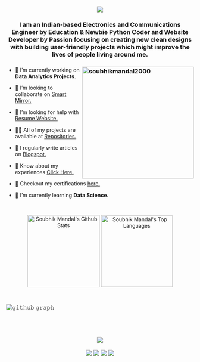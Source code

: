 <h1 align="center"><img src="https://readme-typing-svg.herokuapp.com?font=Bold&color=%2300BFFF&size=36&width=590&height=60&lines=I+am+Soubhik+Mandal;I+am+a+Newbie+Web+Developer;I+am+a+Newbie+Python+Coder;I+am+a+Newbie+Arudino+Developer"></h1>
<h3 align="center">I am an Indian-based Electronics and Communications Engineer by Education & Newbie Python Coder and Website Developer by Passion focusing on creating new clean designs with building user-friendly projects which might improve the lives of people living around me.</h3>

<h3><img align="right" img src="https://www.techbabble.zone/content/images/2021/07/46207-programmer-1.gif" alt="soubhikmandal2000"  height="300px"/></h3>

- 🔭 I’m currently working on **Data Analytics Projects**.

- 👯 I’m looking to collaborate on [Smart Mirror.](https://github.com/soubhikmandal2000/Smart_mirror)

- 🤝 I’m looking for help with [Resume Website.](https://github.com/soubhikmandal2000/Portfolio-website)

- 👨‍💻 All of my projects are available at [Repositories.](https://github.com/soubhikmandal2000?tab=repositories)

- 📝 I regularly write articles on [Blogspot.](https://unknowndada.blogspot.com/)

- 💬 Know about my experiences [Click Here.](https://soubhikmandal2000.github.io/minimalist-tech-portfolio/home.html)

- 📄 Checkout my certifications [here.](https://drive.google.com/file/d/1HdJtvEdwvK-ibAdT0EgcMimRdsjRRrqd/view?usp=sharing)

- 🌱 I’m currently learning **Data Science.**
 <br/>
  <p align="center">
    <a href="https://github.com/soubhikmandal2000"><img align="center" alt="Soubhik Mandal's Github Stats" src="https://github-readme-stats.vercel.app/api/?username=soubhikmandal2000&show_icons=true&count_private=true&theme=default&hide_border=true" height="194px"/></a>
  <a href="https://github.com/soubhikmandal2000"><img align="center" height="192px" alt="Soubhik Mandal's Top Languages" src="https://github-readme-stats.vercel.app/api/top-langs/?username=soubhikmandal2000&langs_count=20&layout=compact&theme=default&hide_border=true" /></a>
  <br/>
  </p>
 
</details>

<!--Contribution Graph-->
</br>

![𝚐𝚒𝚝𝚑𝚞𝚋 𝚐𝚛𝚊𝚙𝚑](https://activity-graph.herokuapp.com/graph?username=soubhikmandal2000&bg_color=FFFFFF&color=000000&line=00BFFF&area_color=00FFFF&point=FFFFFF&hide_border=true&area=true)

</br>

<h1 align="center"><img src="https://readme-typing-svg.herokuapp.com?font=Bold&color=%2300BFFF&size=36&width=550&height=60&lines=Let's+Connect+with+Whatsapp;Let's+Connect+with+Github;Let's+Connect+with+Linkedin;Let's+Connect+with+Gmail"></h1>

<p align="center">
<a href="mailto:soubhikmandal@gmail.com"><img src="https://img.shields.io/badge/Gmail-D14836?style=for-the-badge&logo=gmail&logoColor=white"/></a>
<a href = "https://www.linkedin.com/in/soubhik-mandal-29a59a1bb/" target= "_blank"><img src="https://img.shields.io/badge/linkedin-%230077B5.svg?style=for-the-badge&logo=linkedin&logoColor=white"/></a>
<a href ="https://github.com/soubhikmandal2000"><img src="https://img.shields.io/badge/github-%23121011.svg?style=for-the-badge&logo=github&logoColor=white"/></a>
<a href="https://wa.me/918900923226"><img src="https://img.shields.io/badge/WhatsApp-25D366?style=for-the-badge&logo=whatsapp&logoColor=white"/></a>
</p>
